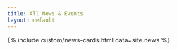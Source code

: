 ```yaml
---
title: All News & Events
layout: default
---
```


{% include custom/news-cards.html data=site.news %}
